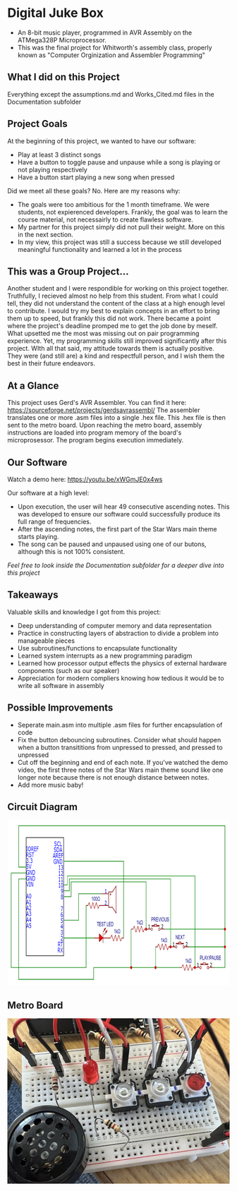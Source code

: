 # Digital Juke Box
- An 8-bit music player, programmed in AVR Assembly on the ATMega328P Microprocessor.
- This was the final project for Whitworth's assembly class, properly known as "Computer Orginization and Assembler Programming"

## What I did on this Project
Everything except the assumptions.md and Works_Cited.md files in the Documentation subfolder

## Project Goals
At the beginning of this project, we wanted to have our software:
- Play at least 3 distinct songs
- Have a button to toggle pause and unpause while a song is playing or not playing respectively
- Have a button start playing a new song when pressed

Did we meet all these goals? No. Here are my reasons why:
- The goals were too ambitious for the 1 month timeframe. We were students, not expierenced developers. Frankly, the goal was to learn the course material, not necessairly to create flawless software. 
- My partner for this project simply did not pull their weight. More on this in the next section.
- In my view, this project was still a success because we still developed meaningful functionality and learned a lot in the process

## This was a Group Project...
Another student and I were respondible for working on this project together. Truthfully, I recieved almost no help from this student. From what I could tell, they did not understand the content of the class at a high enough level to contribute. I would try my best to explain concepts in an effort to bring them up to speed, but frankly this did not work. There became a point where the project's deadline promped me to get the job done by meself. What upsetted me the most was missing out on pair programming experience. Yet, my programming skills still improved significantly after this project. WIth all that said, my attitude towards them is actually positive. They were (and still are) a kind and respectfull person, and I wish them the best in their future endeavors.

## At a Glance
This project uses Gerd's AVR Assembler. You can find it here: https://sourceforge.net/projects/gerdsavrassembl/
The assembler translates one or more .asm files into a single .hex file. This .hex file is then sent to the metro board. Upon reaching the metro board, assembly instructions are loaded into program memory of the board's microprosessor. The program begins execution immediately.

## Our Software
Watch a demo here: https://youtu.be/xWGmJE0x4ws

Our software at a high level:
- Upon execution, the user will hear 49 consecutive ascending notes. This was developed to ensure our software could successfully produce its full range of frequencies.
- After the ascending notes, the first part of the Star Wars main theme starts playing.
- The song can be paused and unpaused using one of our butons, although this is not 100% consistent.

*Feel free to look inside the Documentation subfolder for a deeper dive into this project*


## Takeaways
Valuable skills and knowledge I got from this project:
- Deep understanding of computer memory and data representation
- Practice in constructing layers of abstraction to divide a problem into manageable pieces
- Use subroutines/functions to encapsulate functionality
- Learned system interrupts as a new programming paradigm
- Learned how processor output effects the physics of external hardware components (such as our speaker)
- Appreciation for modern compliers knowing how tedious it would be to write all software in assembly

## Possible Improvements
- Seperate main.asm into multiple .asm files for further encapsulation of code
- Fix the button debouncing subroutines. Consider what should happen when a button transititions from unpressed to pressed, and pressed to unpressed
- Cut off the beginning and end of each note. If you've watched the demo video, the first three notes of the Star Wars main theme sound like one longer note because there is not enough distance between notes.
- Add more music baby!


## Circuit Diagram
<img src="Documentation/CircuitDiagram.png" alt="Circuit Diagram" width="650" height="375">

## Metro Board
<img src="Documentation/Metro&Breadboard.png" alt="Metro Board" width="650" height="375">
